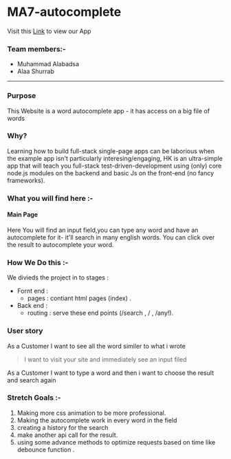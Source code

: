 # MA7-autocomplete

Visit this [Link](https://ma7-auto.herokuapp.com/) to view our App

### Team members:-

- Muhammad Alabadsa
- Alaa Shurrab

---

### Purpose

This Website is a word autocomplete app - it has access on a big file of words

### Why?
Learning how to build full-stack single-page apps can be laborious when the example app isn't particularly interesing/engaging, HK is an ultra-simple app that will teach you full-stack test-driven-development using (only) core node.js modules on the backend and basic Js on the front-end (no fancy frameworks).

### What you will find here :-

#### Main Page

Here You will find an input field,you can type any word and have an autocomplete for it- it'll search in many english words.
You can click over the result to autocomplete your word.

### How We Do this :-
We divieds the project in to stages :
- Fornt end : 
   - pages : contiant html pages (index) .
- Back end : 
   - routing : serve these end points (/search , / , /any!).

### User story

As a Customer I want to see all the word similer to what i wrote 

> I want to visit your site and immediately see an input filed

As a Customer I want to type a word and then i want to choose the result and search again


### Stretch Goals :-

1. Making more css animation to be more professional.
2. Making the autocomplete work in every word in the field
3. creating a history for the search
4. make another api call for the result.
5. using some advance methods to optimize requests based on time like debounce function .
